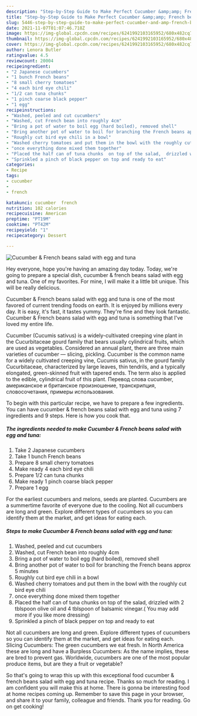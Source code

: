 ```yaml
---
description: "Step-by-Step Guide to Make Perfect Cucumber &amp;amp; French beans salad with egg and tuna"
title: "Step-by-Step Guide to Make Perfect Cucumber &amp;amp; French beans salad with egg and tuna"
slug: 5446-step-by-step-guide-to-make-perfect-cucumber-and-amp-french-beans-salad-with-egg-and-tuna
date: 2021-11-07T01:07:46.718Z
image: https://img-global.cpcdn.com/recipes/6241992103165952/680x482cq70/cucumber-french-beans-salad-with-egg-and-tuna-recipe-main-photo.jpg
thumbnail: https://img-global.cpcdn.com/recipes/6241992103165952/680x482cq70/cucumber-french-beans-salad-with-egg-and-tuna-recipe-main-photo.jpg
cover: https://img-global.cpcdn.com/recipes/6241992103165952/680x482cq70/cucumber-french-beans-salad-with-egg-and-tuna-recipe-main-photo.jpg
author: Lenora Butler
ratingvalue: 4.5
reviewcount: 20004
recipeingredient:
- "2 Japanese cucumbers"
- "1 bunch French beans"
- "8 small cherry tomatoes"
- "4 each bird eye chili"
- "1/2 can tuna chunks"
- "1 pinch coarse black pepper"
- "1 egg"
recipeinstructions:
- "Washed, peeled and cut cucumbers"
- "Washed, cut French bean into roughly 4cm"
- "Bring a pot of water to boil egg (hard boiled), removed shell"
- "Bring another pot of water to boil for branching the French beans approx 5 minutes"
- "Roughly cut bird eye chili in a bowl"
- "Washed cherry tomatoes and put them in the bowl with the roughly cut bird eye chili"
- "once everything done mixed them together"
- "Placed the half can of tuna chunks  on top of the salad,  drizzled with 2 tblspoon olive oil and 4 tblspoon of balsamic vinegar.( You may add more if you like more dressing)"
- "Sprinkled a pinch of black pepper on top and ready to eat"
categories:
- Recipe
tags:
- cucumber
- 
- french

katakunci: cucumber  french 
nutrition: 102 calories
recipecuisine: American
preptime: "PT19M"
cooktime: "PT42M"
recipeyield: "1"
recipecategory: Dessert

---
```



![Cucumber &amp; French beans salad with egg and tuna](https://img-global.cpcdn.com/recipes/6241992103165952/680x482cq70/cucumber-french-beans-salad-with-egg-and-tuna-recipe-main-photo.jpg)

Hey everyone, hope you're having an amazing day today. Today, we're going to prepare a special dish, cucumber &amp; french beans salad with egg and tuna. One of my favorites. For mine, I will make it a little bit unique. This will be really delicious.

Cucumber &amp; French beans salad with egg and tuna is one of the most favored of current trending foods on earth. It is enjoyed by millions every day. It is easy, it's fast, it tastes yummy. They're fine and they look fantastic. Cucumber &amp; French beans salad with egg and tuna is something that I've loved my entire life.

Cucumber (Cucumis sativus) is a widely-cultivated creeping vine plant in the Cucurbitaceae gourd family that bears usually cylindrical fruits, which are used as vegetables. Considered an annual plant, there are three main varieties of cucumber — slicing, pickling. Cucumber is the common name for a widely cultivated creeping vine, Cucumis sativus, in the gourd family Cucurbitaceae, characterized by large leaves, thin tendrils, and a typically elongated, green-skinned fruit with tapered ends. The term also is applied to the edible, cylindrical fruit of this plant. Перевод слова cucumber, американское и британское произношение, транскрипция, словосочетания, примеры использования.


To begin with this particular recipe, we have to prepare a few ingredients. You can have cucumber &amp; french beans salad with egg and tuna using 7 ingredients and 9 steps. Here is how you cook that.

<!--inarticleads1-->

##### The ingredients needed to make Cucumber &amp; French beans salad with egg and tuna:

1. Take 2 Japanese cucumbers
1. Take 1 bunch French beans
1. Prepare 8 small cherry tomatoes
1. Make ready 4 each bird eye chili
1. Prepare 1/2 can tuna chunks
1. Make ready 1 pinch coarse black pepper
1. Prepare 1 egg


For the earliest cucumbers and melons, seeds are planted. Cucumbers are a summertime favorite of everyone due to the cooling. Not all cucumbers are long and green. Explore different types of cucumbers so you can identify them at the market, and get ideas for eating each. 

<!--inarticleads2-->

##### Steps to make Cucumber &amp; French beans salad with egg and tuna:

1. Washed, peeled and cut cucumbers
1. Washed, cut French bean into roughly 4cm
1. Bring a pot of water to boil egg (hard boiled), removed shell
1. Bring another pot of water to boil for branching the French beans approx 5 minutes
1. Roughly cut bird eye chili in a bowl
1. Washed cherry tomatoes and put them in the bowl with the roughly cut bird eye chili
1. once everything done mixed them together
1. Placed the half can of tuna chunks  on top of the salad,  drizzled with 2 tblspoon olive oil and 4 tblspoon of balsamic vinegar.( You may add more if you like more dressing)
1. Sprinkled a pinch of black pepper on top and ready to eat


Not all cucumbers are long and green. Explore different types of cucumbers so you can identify them at the market, and get ideas for eating each. Slicing Cucumbers: The green cucumbers we eat fresh. In North America these are long and have a Burpless Cucumbers: As the name implies, these are bred to prevent gas. Worldwide, cucumbers are one of the most popular produce items, but are they a fruit or vegetable? 

So that's going to wrap this up with this exceptional food cucumber &amp; french beans salad with egg and tuna recipe. Thanks so much for reading. I am confident you will make this at home. There is gonna be interesting food at home recipes coming up. Remember to save this page in your browser, and share it to your family, colleague and friends. Thank you for reading. Go on get cooking!

